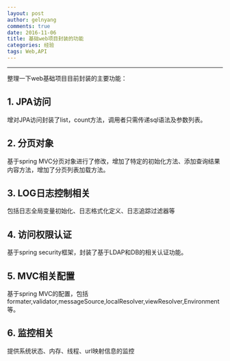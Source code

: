 ```yaml
---
layout: post
author: gelnyang
comments: true
date: 2016-11-06
title: 基础web项目封装的功能
categories: 经验
tags: Web,API
---
```

---

整理一下web基础项目目前封装的主要功能：


## 1. JPA访问
增对JPA访问封装了list，count方法，调用者只需传递sql语法及参数列表。

## 2. 分页对象
基于spring MVC分页对象进行了修改，增加了特定的初始化方法、添加查询结果内容方法，增加了分页列表加载方法。
 
## 3. LOG日志控制相关
包括日志全局变量初始化、日志格式化定义、日志追踪过滤器等

## 4. 访问权限认证
基于spring security框架，封装了基于LDAP和DB的相关认证功能。

## 5. MVC相关配置
基于spring MVC的配置，包括 formater,validator,messageSource,localResolver,viewResolver,Environment等。

## 6. 监控相关
提供系统状态、内存、线程、url映射信息的监控



